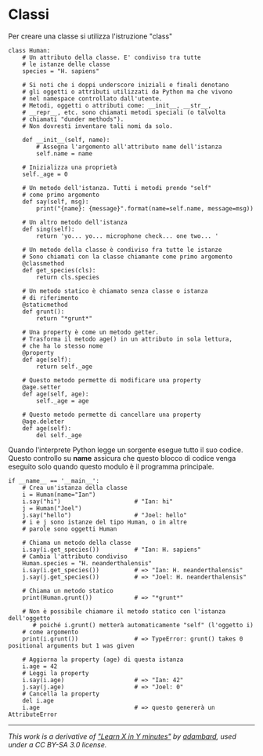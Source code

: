 # Classi

Per creare una classe si utilizza l'istruzione "class"

    class Human:                                                     
        # Un attributo della classe. E' condiviso tra tutte 
        # le istanze delle classe
        species = "H. sapiens"

        # Si noti che i doppi underscore iniziali e finali denotano 
        # gli oggetti o attributi utilizzati da Python ma che vivono 
        # nel namespace controllato dall'utente.
        # Metodi, oggetti o attributi come: __init__, __str__, 
        # __repr__, etc. sono chiamati metodi speciali (o talvolta 
        # chiamati "dunder methods").
        # Non dovresti inventare tali nomi da solo.

        def __init__(self, name):
            # Assegna l'argomento all'attributo name dell'istanza
            self.name = name

        # Inizializza una proprietà
        self._age = 0

        # Un metodo dell'istanza. Tutti i metodi prendo "self"             
        # come primo argomento
        def say(self, msg):
            print("{name}: {message}".format(name=self.name, message=msg))

        # Un altro metodo dell'istanza
        def sing(self):
            return 'yo... yo... microphone check... one two... '

        # Un metodo della classe è condiviso fra tutte le istanze
        # Sono chiamati con la classe chiamante come primo argomento
        @classmethod
        def get_species(cls):
            return cls.species

        # Un metodo statico è chiamato senza classe o istanza 
        # di riferimento
        @staticmethod
        def grunt():
            return "*grunt*"

        # Una property è come un metodo getter.
        # Trasforma il metodo age() in un attributo in sola lettura,  
        # che ha lo stesso nome 
        @property
        def age(self):
            return self._age

        # Questo metodo permette di modificare una property
        @age.setter
        def age(self, age):
            self._age = age

        # Questo metodo permette di cancellare una property
        @age.deleter
        def age(self):
            del self._age

Quando l'interprete Python legge un sorgente esegue tutto il suo codice.
Questo controllo su __name__ assicura che questo blocco di codice venga eseguito solo quando questo modulo è il programma principale.

    if __name__ == '__main__':                                       
        # Crea un'istanza della classe
        i = Human(name="Ian")
        i.say("hi")                     # "Ian: hi"
        j = Human("Joel")
        j.say("hello")                  # "Joel: hello"
        # i e j sono istanze del tipo Human, o in altre 
        # parole sono oggetti Human

        # Chiama un metodo della classe                                  
        i.say(i.get_species())          # "Ian: H. sapiens"
        # Cambia l'attributo condiviso
        Human.species = "H. neanderthalensis"
        i.say(i.get_species())          # => "Ian: H. neanderthalensis"
        j.say(j.get_species())          # => "Joel: H. neanderthalensis"

        # Chiama un metodo statico 
        print(Human.grunt())            # => "*grunt*"
    
        # Non è possibile chiamare il metodo statico con l'istanza dell'oggetto
           # poiché i.grunt() metterà automaticamente "self" (l'oggetto i) 
        # come argomento 
        print(i.grunt())                # => TypeError: grunt() takes 0 positional arguments but 1 was given
                                    
        # Aggiorna la property (age) di questa istanza
        i.age = 42
        # Leggi la property
        i.say(i.age)                    # => "Ian: 42"
        j.say(j.age)                    # => "Joel: 0"
        # Cancella la property
        del i.age
        i.age                           # => questo genererà un AttributeError



---

_This work is a derivative of ["Learn X in Y minutes"](https://github.com/adambard/learnxinyminutes-docs) by [adambard](https://github.com/adambard), used under a CC BY-SA 3.0 license._